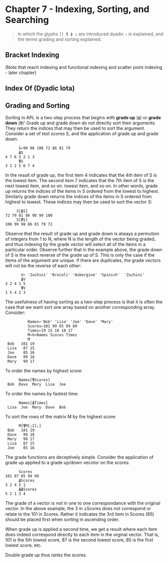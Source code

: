 # Chapter 7 - Indexing, Sorting, and Searching 

> In which the glyphs `[] ⍒ ⍋ ⍸` are introduced dyadic `⍳` is explained,
> and the terms grading and sorting explained.

## Bracket Indexing

 (Note that reach indexing and functional indexing and scatter point indexing - later chapter)

## Index Of (Dyadic Iota)


## Grading and Sorting

Sorting in APL is a two-step process that begins with **grade up** (`⍋`) or **grade down** (`⍒`)' 
Grade up and grade down do not directly sort their arguments. They return the indices that may then be
used to sort the argument. Consider a set of test scores S, and the application of grade up and grade down:

~~~
      S←99 98 100 72 86 81 79  
      ⍋S
4 7 6 5 2 1 3
      ⍒S
3 1 2 5 6 7 4
~~~

In the result of grade up, the first item 4 indicates that the 4th item of S is the lowest item.
The second item 7 indicates that the 7th item of S is the next lowest item, and so on.
lowest item, and so on. In other words, grade up returns the indices of the items in S ordered
from the lowest to highest. Similarly grade down returns the indices of the items in S ordered from highest
to lowest. These indices may then be used to sort the vector S:

~~~
     S[⍋S]
72 79 81 86 98 99 100
     S[⍒S]
100 99 98 86 81 79 72  
~~~

Observe that the result of grade up and grade down is always a permution of integers from 1 to N, where N is the
length of the vector being graded, and thus indexing by the grade vector will select all of the items in a particular order.
Observe further that in the example above, the grade down of S is the exact reverse
of the grade up of S. This is only the case if the items of the argument are unique. If there are duplicates, the 
grade vectors will not be the reverse of each other: 

~~~
       V← 'Zuchini' 'Brocoli' 'Aubergine' 'Spinich'  'Zuchini' 
       ⍋V
3 2 4 1 5
       ⍒V
1 5 4 2 3
~~~

The usefulness of having sorting as a two-step process is that it is often the case that we want sort
one array based on another corresponding array. Consider:

~~~
          Names←'Bob' 'Lisa' 'Joe' 'Dave' 'Mary'
          Scores←101 99 85 99 89 
          Times←19 15 16 18 17
          M←⍉↑Names Scores Times
          M
 Bob   101 19
 Lisa   87 15
 Joe    85 16
 Dave   99 18
 Mary   99 17
~~~

To order the names by highest score:

~~~
      Names[⍒Scores]
 Bob  Dave  Mary  Lisa  Joe 
~~~

To order the names by fastest time:

~~~
      Names[⍋Times]
 Lisa  Joe  Mary  Dave  Bob 
~~~

To sort the rows of the matrix M by the highest score:

~~~
      M[⍒M[;2];]
 Bob   101 19
 Dave   99 18
 Mary   99 17
 Lisa   87 15
 Joe    85 16
~~~

The grade functions are deceptively simple. Consider the application of grade up applied to a grade up/down vecotor on the scores:

~~~
      Scores
101 87 85 99 99
      ⍋Scores
3 2 4 5 1
      ⍋⍋Scores
5 2 1 3 4
~~~

The grade of a vector is not in one to one correspondance with the original vector. In the above
example, the 3 in ⍋Scores does not correspond or relate to the 101 in Scores. Rather it indicates
the 3rd item in Scores (85) should be placed first when sorting in ascending order.

When grade up is applied a second time, we get a result where each item does indeed correspond directly to each item in 
the orginal vector. That is, 101 is the 5th lowest score, 87 is the second lowest score, 85 is the first lowest score, etc.

Double grade up thus *ranks* the scores.






